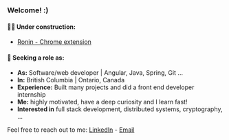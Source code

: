 ### Welcome! :)

#### 👷‍♂ Under construction:
* [Ronin - Chrome extension](https://github.com/bo0st3r/Ronin_Chrome_Extension)

#### 🔎 Seeking a role as:
* __As:__ Software/web developer | Angular, Java, Spring, Git ...
* __In:__ British Columbia | Ontario, Canada
* __Experience:__ Built many projects and did a front end developer internship
* __Me:__ highly motivated, have a deep curiosity and I learn fast!
* __Interested in__ full stack development, distributed systems, cryptography, ...

Feel free to reach out to me: [LinkedIn](http://linked.in/bastiendecorte) - [Email](mailto:bastiendct@gmail.com)  




<!--
**bo0st3r/bo0st3r** is a ✨ _special_ ✨ repository because its `README.md` (this file) appears on your GitHub profile.

Here are some ideas to get you started:

- 🔭 I’m currently working on ...
- 🌱 I’m currently learning ...
- 👯 I’m looking to collaborate on ...
- 🤔 I’m looking for help with ...
- 💬 Ask me about ...
- 📫 How to reach me: ...
- 😄 Pronouns: ...
- ⚡ Fun fact: ...
-->
